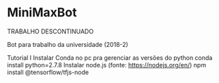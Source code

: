 # MiniMaxBot
TRABALHO DESCONTINUADO


Bot para trabalho da universidade (2018-2)


Tutorial I
Instalar Conda no pc pra gerenciar as versões do python
conda install python=2.7.8
Instalar node.js (fonte: https://nodejs.org/en/)
npm install @tensorflow/tfjs-node
